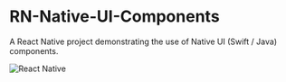 # RN-Native-UI-Components
A React Native project demonstrating the use of Native UI (Swift / Java) components.

![React Native](https://engineering.fb.com/wp-content/uploads/2016/04/yearinreview.jpg)
